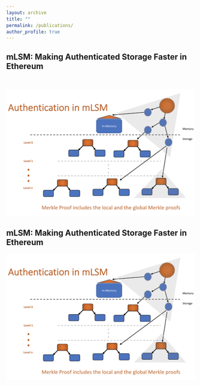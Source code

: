 ```yaml
---
layout: archive
title: ""
permalink: /publications/
author_profile: true
---
```



<h2>mLSM: Making Authenticated Storage Faster in Ethereum</h2> 
<p>
 <br>
</p>
<center>
  <a href="https://www.usenix.org/conference/hotstorage18/presentation/raju" target="_blank"><img src="../images/paper_mlsm.png" style="width: 60vw"></a>
</center>

## mLSM: Making Authenticated Storage Faster in Ethereum
<p>
<a href="https://www.usenix.org/conference/hotstorage18/presentation/raju" target="_blank">
<img src="../images/paper_mlsm.png" style="width: 60vw">
</a>
</p>

<!-- {% if author.googlescholar %}
  You can also find my articles on <u><a href="{{author.googlescholar}}">my Google Scholar profile</a>.</u>
{% endif %}

{% include base_path %}

{% for post in site.publications reversed %}
  {% include archive-single.html %}
{% endfor %} -->
